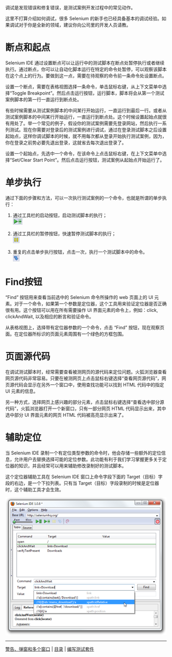 调试是发现错误和修复错误，是测试案例开发过程中的常见动作。

这里不打算介绍如何调试，很多 Selenium 的新手也已经具备基本的调试经验。如果调试对于你是全新的领域，建议你向公司里的开发人员请教。

# 断点和起点

Selenium IDE 通过设置断点可以让运行中的测试脚本在断点处暂停执行或者继续执行。通过断点，你可以让自动化脚本运行在特定的命令处暂停，可以观察该脚本在这个点上的行为。要做到这一点，需要在待观察的命令前一条命令处设置断点。

设置一个断点，需要在表格视图选择一条命令，单击鼠标右键，从上下文菜单中选择“Toggle Breakpoint”。然后点击运行按钮，运行脚本，脚本将会从第一个测试案例脚本的第一行一直运行到断点处。

有些时候需要从测试案例脚本的中间某行开始运行，一直运行到最后一行。或者从测试案例脚本的中间某行开始运行，一直运行到断点处。这个时候设置起始点就很有用处了。举一个常见的例子，假设你的测试案例需要先登录网站，然后执行一系列测试。现在你需要对登录后的测试案例进行调试，通过在登录测试脚本之后设置起始点，这样你调试脚本的时候，就不用每次都从登录开始执行测试案例，因为，你在登录之前势必要先退出登录，这就省去每次退出登录了。

设置一个起始点，先选中一个命令，在该命令上点击鼠标右键，在上下文菜单中选择“Set/Clear Start Point”。然后点击运行按钮，测试案例从起始点开始运行了。

# 单步执行

通过下面的步骤和方法，可以一次执行测试案例的一个命令，也就是所谓的单步执行：

1. 通过工具栏的启动按钮，启动测试脚本的执行；  
![](images/chapt3_img09_Run.png)

2. 通过工具栏的暂停按钮，快速暂停测试脚本的执行；  
![](images/chapt3_img10_Pause.png)

3. 重复的点击单步执行按钮，点击一次，执行一个测试脚本中的命令。  
![](images/chapt3_img12_Step.png)

# Find按钮

“Find” 按钮用来查看当前选中的 Selenium 命令所操作的 web 页面上的 UI 元素。对于一个命令，如果第一个参数是定位器，这个工具用来验证定位器是否正确很有用。这个按钮可以用在所有需要操作 UI 界面元素的命令上，例如：click, clickAndWait, 以及相应的断言和验证命令。

从表格视图上，选择带有定位器参数的一个命令，点击 “Find” 按钮，现在观察页面。在定位器所标识的页面元素周围有一个绿色的方框包围。

# 页面源代码

在调试测试脚本时，经常需要查看被测网页的源代码来定位问题。火狐浏览器查看网页源代码非常容易。只要在被测网页上点击鼠标右键选择“查看网页源代码”，网页源代码会显示在另外一个窗口中，使用查找功能可以找到 HTML 代码中的指定 UI 元素的信息。  

另一种方式，选择网页上感兴趣的部分元素，点击鼠标右键选择“查看选中部分源代码”，火狐浏览器打开一个新窗口，只有一部分网页 HTML 代码显示出来，其中选中部分 UI 界面元素的网页 HTML 代码被高亮显示出来了。

# 辅助定位

当 Selenium IDE 录制一个有定位类型参数的命令时，他会存储一些额外的定位信息，允许用户去替换选择可能的定位参数。此功能有利于我们学习掌握更多关于定位器的知识，并且经常可以用来辅助修改录制好的测试脚本。

这个定位器辅助工具在 Selenium IDE 窗口上命令字段下面的 Target（目标）字段的右边，是一个下拉列表。只有当 Target（目标）字段录制的时候是定位器时，这个辅助工具才会生效。

![](images/chapt3_img23_IDE_Locator_Assistance.png)


---
[警告、弹窗和多个窗口](Alert.md) | [目录](README.md) | [编写测试套件](TestSuite.md)
